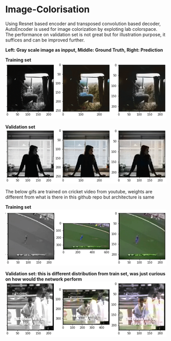 # Image-Colorisation

Using Resnet based encoder and transposed convolution based decoder, AutoEncoder is used for image colorization by exploting lab colorspace. The performance on validation set is not great but for illustration purpose, it suffices and can be improved further.

**Left: Gray scale image as inpput, Middle: Ground Truth, Right: Prediction**

**Training set**
![Alt Text](https://github.com/Sachin-Bharadwaj/Image-Colorisation/blob/master/train_gif.gif)

**Validation set**
![Alt Text](https://github.com/Sachin-Bharadwaj/Image-Colorisation/blob/master/val_gif.gif)

The below gifs are trained on cricket video from youtube, weights are different from what is there in this github repo but architecture is same

**Training set**
![Alt Text](https://github.com/Sachin-Bharadwaj/Image-Colorisation/blob/master/train_cricket_gif.gif)

**Validation set: this is different distribution from train set, was just curious on how would the network perform**
![Alt Text](https://github.com/Sachin-Bharadwaj/Image-Colorisation/blob/master/val_cricket_gif.gif)
